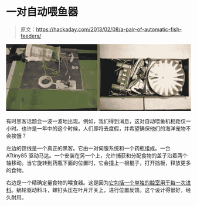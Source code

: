 # 一对自动喂鱼器

> 原文：<https://hackaday.com/2013/02/08/a-pair-of-automatic-fish-feeders/>

![a-pair-of-automatic-fish-feeders](img/e1cb11fdfd1c3d473f4e092997e51f12.png)

有时黑客话题会一波一波地出现。例如，我们得到消息，这对自动喂鱼机相距仅一小时。也许是一年中的这个时候，人们即将去度假，并希望确保他们的海洋宠物不会挨饿？

左边的馈线是一个真正的黑客。它由一对伺服系统和一个药瓶组成。一台 ATtiny85 驱动马达。一个安装在另一个上，允许捕获和分配食物的盖子沿着两个轴移动。当它旋转到药瓶下面的位置时，它会撞上一根棍子，打开挡板，释放更多的食物。

右边是一个精确定量食物的喂食器。这是因为[它包括一个单独的腔室用于每一次进料](https://www.youtube.com/watch?v=MqkGEWsbszw)。蜗轮驱动料斗，螺钉头压在叶片开关上，进行位置反馈。这个设计得很好，经久耐用。